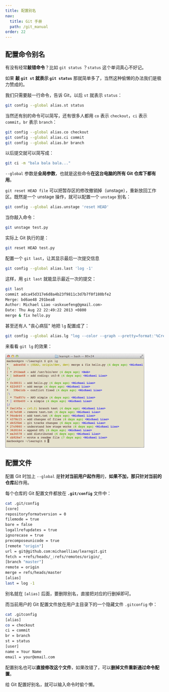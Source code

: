 ```yaml
---
title: 配置别名
nav:
  title: Git 手册
  path: /git_manual
order: 22
---
```


## 配置命令别名

有没有经常**敲错命令**？比如 `git status` ？`status` 这个单词真心不好记。

如果 **敲 `git st` 就表示 `git status`** 那就简单多了，当然这种偷懒的办法我们是极力赞成的。

我们只需要敲一行命令，告诉 Git，以后 `st` 就表示 `status`：

```bash
git config --global alias.st status
```

当然还有别的命令可以简写，还有很多人都用 `co` 表示 `checkout`，`ci` 表示 `commit`，`br` 表示 `branch`：

```bash
git config --global alias.co checkout
git config --global alias.ci commit
git config --global alias.br branch
```

以后提交就可以简写成：

```bash
git ci -m "bala bala bala..."
```

`--global` 参数是**全局参数**，也就是这些命令**在这台电脑的所有 Git 仓库下都有用**。

`git reset HEAD file` 可以把暂存区的修改撤销掉（unstage），重新放回工作区。既然是一个 unstage 操作，就可以配置一个 `unstage` 别名：

```bash
git config --global alias.unstage 'reset HEAD'
```

当你敲入命令：

```bash
git unstage test.py
```

实际上 Git 执行的是：

```bash
git reset HEAD test.py
```

配置一个 `git last`，让其显示最后一次提交信息

```bash
git config --global alias.last 'log -1'
```

这样，用 `git last` 就能显示最近一次的提交：

```bash
git last
commit adca45d317e6d8a4b23f9811c3d7b7f0f180bfe2
Merge: bd6ae48 291bea8
Author: Michael Liao <askxuefeng@gmail.com>
Date: Thu Aug 22 22:49:22 2013 +0800
merge & fix hello.py
```

甚至还有人 "丧心病狂" 地把 `lg` 配置成了：

```bash
git config --global alias.lg "log --color --graph --pretty=format:'%Cred%h%Creset -%C(yellow)%d%Creset %s %Cgreen(%cr) %C(bold blue)<%an>%Creset' --abbrev-commit"
```

来看看 `git lg` 的效果：

![21-1](../../assets/21-1.png)

## 配置文件

配置 Git 时加上 `--global` 是**针对当前用户起作用**的，**如果不加，那只针对当前的仓库**起作用。

每个仓库的 Git 配置文件都放在 **`.git/config`** 文件中：

```bash
cat .git/config
[core]
repositoryformatversion = 0
filemode = true
bare = false
logallrefupdates = true
ignorecase = true
precomposeunicode = true
[remote "origin"]
url = git@github.com:michaelliao/learngit.git
fetch = +refs/heads/_:refs/remotes/origin/_
[branch "master"]
remote = origin
merge = refs/heads/master
[alias]
last = log -1
```

别名就在 `[alias]` 后面，要删除别名，直接把对应的行删掉即可。

而当前用户的 Git 配置文件放在用户主目录下的一个隐藏文件 `.gitconfig` 中：

```bash
cat .gitconfig
[alias]
co = checkout
ci = commit
br = branch
st = status
[user]
name = Your Name
email = your@email.com
```

配置别名也可以**直接修改这个文件**，如果改错了，可以**删掉文件重新通过命令配置**。

给 Git 配置好别名，就可以输入命令时偷个懒。
